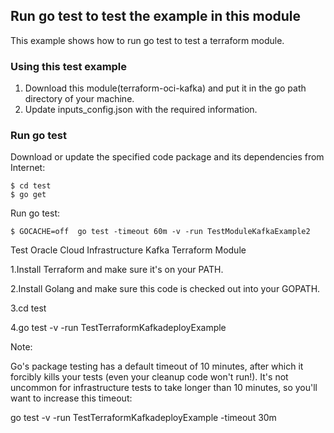 ## Run go test to test the example in this module
This example shows how to run go test to test a terraform module.

### Using this test example
1. Download this module(terraform-oci-kafka) and put it in the go path directory of your machine.
2. Update inputs_config.json with the required information.

### Run go test  
Download or update the specified code package and its dependencies from Internet:
```
$ cd test
$ go get
```
Run go test:
```
$ GOCACHE=off  go test -timeout 60m -v -run TestModuleKafkaExample2
```

Test Oracle Cloud Infrastructure Kafka Terraform Module

1.Install Terraform and make sure it's on your PATH.

2.Install Golang and make sure this code is checked out into your GOPATH.

3.cd test

4.go test -v -run TestTerraformKafkadeployExample

Note:

Go's package testing has a default timeout of 10 minutes, after which it forcibly kills your tests (even your cleanup code won't run!). It's not uncommon for infrastructure tests to take longer than 10 minutes, so you'll want to increase this timeout:

go test -v -run TestTerraformKafkadeployExample -timeout 30m
